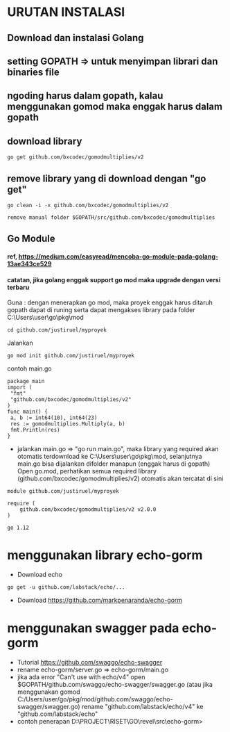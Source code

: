 # URUTAN INSTALASI
## Download dan instalasi Golang
## setting GOPATH => untuk menyimpan librari dan binaries file
## ngoding harus dalam gopath, kalau menggunakan gomod maka enggak harus dalam gopath



## download library
```
go get github.com/bxcodec/gomodmultiplies/v2
```
## remove library yang di download dengan "go get"
```
go clean -i -x github.com/bxcodec/gomodmultiplies/v2
```
```
remove manual folder $GOPATH/src/github.com/bxcodec/gomodmultiplies
```

## Go Module
#### ref, https://medium.com/easyread/mencoba-go-module-pada-golang-13ae343ce529
#### catatan, jika golang enggak support go mod maka upgrade dengan versi terbaru
Guna : dengan menerapkan go mod, maka proyek enggak harus ditaruh gopath dapat di runing serta dapat mengakses library pada folder C:\Users\user\go\pkg\mod

```
cd github.com/justiruel/myproyek
```
Jalankan
```
go mod init github.com/justiruel/myproyek
```
contoh main.go
```
package main
import (
 "fmt"
 "github.com/bxcodec/gomodmultiplies/v2"
)
func main() {
 a, b := int64(10), int64(23)
 res := gomodmultiplies.Multiply(a, b)
 fmt.Println(res)
}
```
- jalankan main.go => "go run main.go", maka library yang required akan otomatis terdownload ke C:\Users\user\go\pkg\mod, selanjutnya main.go bisa dijalankan difolder manapun (enggak harus di gopath)
Open go.mod, perhatikan semua required library (github.com/bxcodec/gomodmultiplies/v2) otomatis akan  tercatat di sini
```
module github.com/justiruel/myproyek

require (
	github.com/bxcodec/gomodmultiplies/v2 v2.0.0
)

go 1.12
```
# menggunakan library echo-gorm 
- Download echo
```
go get -u github.com/labstack/echo/...
```
- Download https://github.com/markpenaranda/echo-gorm

# menggunakan swagger pada echo-gorm
- Tutorial https://github.com/swaggo/echo-swagger
- rename echo-gorm/server.go => echo-gorm/main.go 
- jika ada error "Can't use with echo/v4" open $GOPATH/github.com/swaggo/echo-swagger/swagger.go (atau jika menggunakan gomod C:/Users/user/go/pkg/mod/github.com/swaggo/echo-swagger/swagger.go) rename "github.com/labstack/echo/v4" ke "github.com/labstack/echo"
- contoh penerapan D:\PROJECT\RISET\GO\revel\src\echo-gorm>
